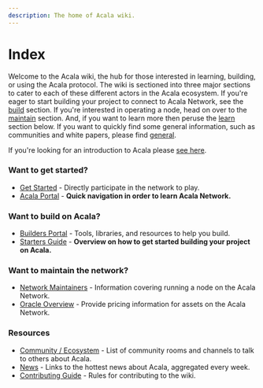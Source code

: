 ```yaml
---
description: The home of Acala wiki.
---
```


# Index

Welcome to the Acala wiki, the hub for those interested in learning, building, or using the Acala protocol. The wiki is sectioned into three major sections to cater to each of these different actors in the Acala ecosystem. If you're eager to start building your project to connect to Acala Network, see the [build](https://wiki.acala.network/build/) section. If you're interested in operating a node, head on over to the [maintain](https://wiki.acala.network/maintain/) section. And, if you want to learn more then peruse the [learn](https://wiki.acala.network/learn/) section below. If you want to quickly find some general information, such as communities and white papers, please find [general](https://wiki.acala.network/general/).

If you're looking for an introduction to Acala please [see here](https://wiki.acala.network/learn/acala-introduction).

### Want to get started?

* [Get Started](https://wiki.acala.network/learn/get-started) - Directly participate in the network to play.
* [Acala Portal](https://wiki.acala.network/general/acala-portal) - **Quick navigation in order to learn Acala Network.**

### Want to build on Acala?

* [Builders Portal](https://wiki.acala.network/build/builders-portal) - Tools, libraries, and resources to help you build.
* [Starters Guide](https://wiki.acala.network/build/development-guide/builders-starters-guide) - **Overview on how to get started building your project on Acala.**

### Want to maintain the network?

* [Network Maintainers](https://wiki.acala.network/maintain/network-maintainers) - Information covering running a node on the Acala Network.
* [Oracle Overview](https://wiki.acala.network/maintain/oracle/oracle-overview) - Provide pricing information for assets on the Acala Network.

### Resources

* [Community / Ecosystem](https://wiki.acala.network/general/acala-portal/community) - List of community rooms and channels to talk to others about Acala.
* [News](https://wiki.acala.network/general/acala-portal/news) - Links to the hottest news about Acala, aggregated every week.
* [Contributing Guide](https://wiki.acala.network/general/contributing) - Rules for contributing to the wiki.

